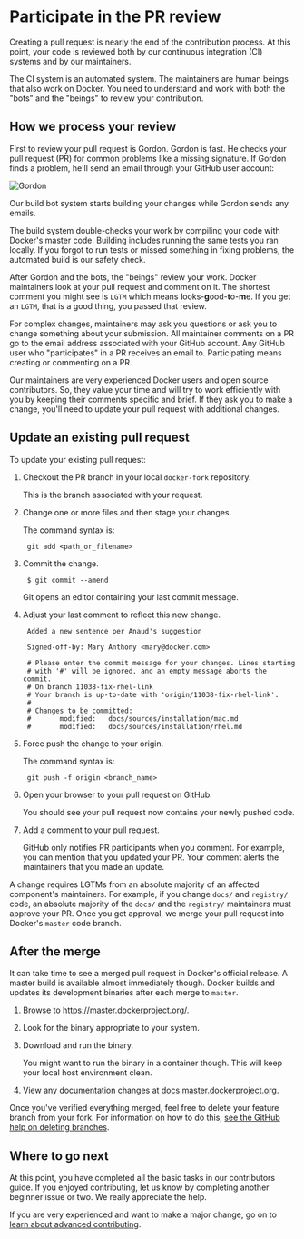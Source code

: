 <!--[metadata]>
+++
title = "Participate in the PR review"
description = "Basic workflow for Docker contributions"
keywords = ["contribute, pull request, review, workflow, beginner, squash,  commit"]
[menu.main]
parent = "smn_contribute"
+++
<![end-metadata]-->


# Participate in the PR review

Creating a pull request is nearly the end of the contribution process. At this
point, your code is reviewed both by our continuous integration (CI) systems and
by our maintainers. 

The CI system is an automated system. The maintainers are human beings that also
work on Docker.  You need to understand and work with both the "bots" and the
"beings" to review your contribution.


## How we process your review

First to review your pull request is Gordon. Gordon is fast. He checks your
pull request (PR) for common problems like a missing signature. If Gordon finds a
problem, he'll send an email through your GitHub user account:

![Gordon](/project/images/gordon.jpeg)

Our build bot system starts building your changes while Gordon sends any emails. 

The build system double-checks your work by compiling your code with Docker's master
code. Building includes running the same tests you ran locally. If you forgot
to run tests or missed something in fixing problems, the automated build is our
safety check. 

After Gordon and the bots, the "beings" review your work. Docker maintainers look
at your pull request and comment on it. The shortest comment you might see is
`LGTM` which means **l**ooks-**g**ood-**t**o-**m**e. If you get an `LGTM`, that
is a good thing, you passed that review. 

For complex changes, maintainers may ask you questions or ask you to change
something about your submission. All maintainer comments on a PR go to the
email address associated with your GitHub account. Any GitHub user who 
"participates" in a PR receives an email to. Participating means creating or 
commenting on a PR.

Our maintainers are very experienced Docker users and open source contributors.
So, they value your time and will try to work efficiently with you by keeping
their comments specific and brief. If they ask you to make a change, you'll
need to update your pull request with additional changes.

## Update an existing pull request

To update your existing pull request:

1. Checkout the PR branch in your local `docker-fork` repository.  

    This is the branch associated with your request.

2. Change one or more files and then stage your changes.

    The command syntax is:

    	git add <path_or_filename>

3. Commit the change.

    	$ git commit --amend 

    Git opens an editor containing your last commit message.

4. Adjust your last comment to reflect this new change.

        Added a new sentence per Anaud's suggestion	

        Signed-off-by: Mary Anthony <mary@docker.com>

        # Please enter the commit message for your changes. Lines starting
        # with '#' will be ignored, and an empty message aborts the commit.
        # On branch 11038-fix-rhel-link
        # Your branch is up-to-date with 'origin/11038-fix-rhel-link'.
        #
        # Changes to be committed:
        #		modified:   docs/sources/installation/mac.md
        #		modified:   docs/sources/installation/rhel.md

5. Force push the change to your origin.

    The command syntax is:

        git push -f origin <branch_name>

6. Open your browser to your pull request on GitHub.

    You should see your pull request now contains your newly pushed code.

7. Add a comment to your pull request.

    GitHub only notifies PR participants when you comment. For example, you can
    mention that you updated your PR. Your comment alerts the maintainers that
    you made an update.

A change requires LGTMs from an absolute majority of an affected component's
maintainers. For example, if you change `docs/` and `registry/` code, an
absolute majority of the `docs/` and the `registry/` maintainers must approve
your PR. Once you get approval, we merge your pull request into Docker's 
`master` code branch. 

## After the merge

It can take time to see a merged pull request in Docker's official release. 
A master build is available almost immediately though. Docker builds and
updates its development binaries after each merge to `master`.

1. Browse to <a href="https://master.dockerproject.org/" target="_blank">https://master.dockerproject.org/</a>.

2. Look for the binary appropriate to your system.

3. Download and run the binary.

    You might want to run the binary in a container though. This
    will keep your local host environment clean.

4. View any documentation changes at <a href="http://docs.master.dockerproject.org/" target="_blank">docs.master.dockerproject.org</a>. 

Once you've verified everything merged, feel free to delete your feature branch
from your fork. For information on how to do this, 
<a href="https://help.github.com/articles/deleting-unused-branches/" target="_blank">
see the GitHub help on deleting branches</a>.  

## Where to go next

At this point, you have completed all the basic tasks in our contributors guide.
If you enjoyed contributing, let us know by completing another beginner
issue or two. We really appreciate the help. 

If you are very experienced and want to make a major change, go on to 
[learn about advanced contributing](/project/advanced-contributing).
